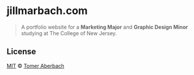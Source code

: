 # jillmarbach.com

> A portfolio website for a **Marketing Major** and **Graphic Design Minor** studying at The College of New Jersey.

## License

[MIT](https://github.com/TomerAberbach/jillmarbach.com/blob/main/license) © [Tomer Aberbach](https://github.com/TomerAberbach)
